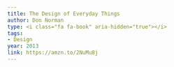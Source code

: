 ```yaml
---
title: The Design of Everyday Things
author: Don Norman
type: <i class="fa fa-book" aria-hidden="true"></i>
tags:
- Design
year: 2013
link: https://amzn.to/2NuMu8j
---
```

